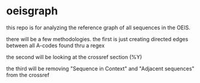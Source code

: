 # oeisgraph

this repo is for analyzing the reference graph of all sequences in the OEIS.

there will be a few methodologies.
the first is just creating directed edges between all A-codes found thru a regex

the second will be looking at the crossref section (%Y)

the third will be removing "Sequence in Context" and "Adjacent sequences" from the crossref 